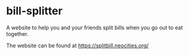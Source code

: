 # bill-splitter
A website to help you and your friends split bills when you go out to eat together.

The website can be found at https://splitbill.neocities.org/